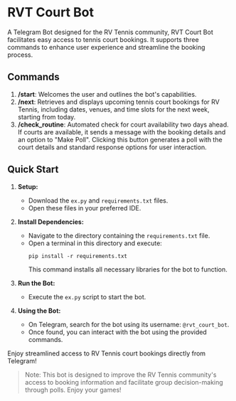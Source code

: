 # RVT Court Bot

A Telegram Bot designed for the RV Tennis community, RVT Court Bot facilitates easy access to tennis court bookings. It supports three commands to enhance user experience and streamline the booking process.

## Commands
1. **/start**: Welcomes the user and outlines the bot's capabilities.
2. **/next**: Retrieves and displays upcoming tennis court bookings for RV Tennis, including dates, venues, and time slots for the next week, starting from today.
3. **/check_routine**: Automated check for court availability two days ahead. If courts are available, it sends a message with the booking details and an option to "Make Poll". Clicking this button generates a poll with the court details and standard response options for user interaction.

## Quick Start
1. **Setup:**
   - Download the `ex.py` and `requirements.txt` files.
   - Open these files in your preferred IDE.

2. **Install Dependencies:**
   - Navigate to the directory containing the `requirements.txt` file.
   - Open a terminal in this directory and execute: 
     ```
     pip install -r requirements.txt
     ```
     This command installs all necessary libraries for the bot to function.

3. **Run the Bot:**
   - Execute the `ex.py` script to start the bot.

4. **Using the Bot:**
   - On Telegram, search for the bot using its username: `@rvt_court_bot`.
   - Once found, you can interact with the bot using the provided commands.

Enjoy streamlined access to RV Tennis court bookings directly from Telegram!

> Note: This bot is designed to improve the RV Tennis community's access to booking information and facilitate group decision-making through polls. Enjoy your games!
